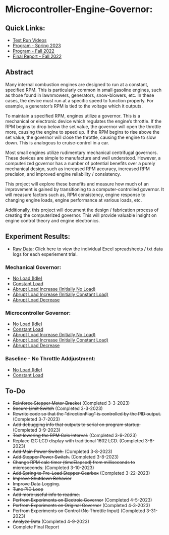 # Microcontroller-Engine-Governor:
## Quick Links:
- [Test Run Videos](https://drive.google.com/drive/folders/1vf2UiMMJDWpa3UTO7wDQ3YrPN7G2oo9Z?usp=sharing)
- [Program - Spring 2023](https://github.com/december454/Microcontroller-Engine-Governor/blob/main/Contract%20Course%20-%20Spring%202023/Final-Program/Final-Program.ino)
- [Program - Fall 2022](https://github.com/december454/Microcontroller-Engine-Governor/blob/main/Contract%20Course%20-%20Fall%202022/Final%20Program%20-%20Different%20Versions/Final/Engine-Governor-Final-Commented/Engine-Governor-Final-Commented.ino)
- [Final Report - Fall 2022](https://github.com/december454/Microcontroller-Engine-Governor/blob/main/Final%20Reports/Microcontroller%20Based%20Engine%20Governor%20Simulator%20-%20Fall%202022.pdf)


## Abstract
Many internal combustion engines are designed to run at a constant, specified RPM. This is particularly common in small gasoline engines, such as those found in lawnmowers, generators, snow-blowers, etc. In these cases, the device must run at a specific speed to function properly. For example, a generator’s RPM is tied to the voltage which it outputs.

To maintain a specified RPM, engines utilize a governor. This is a mechanical or electronic device which regulates the engine’s throttle. If the RPM begins to drop below the set value, the governor will open the throttle more, causing the engine to speed up. If the RPM begins to rise above the set value, the governor will close the throttle, causing the engine to slow down. This is analogous to cruise-control in a car.

Most small engines utilize rudimentary mechanical centrifugal governors. These devices are simple to manufacture and well understood. However, a computerized governor has a number of potential benefits over a purely mechanical design, such as increased RPM accuracy, increased RPM precision, and improved engine reliability / consistency.

This project will explore these benefits and measure how much of an improvement is gained by transitioning to a computer-controlled governor. It will measure factors such as, RPM consistency, engine response to changing engine loads, engine performance at various loads, etc. 

Additionally, this project will document the design / fabrication process of creating the computerized governor. This will provide valuable insight on engine control theory and engine electronics.

## Experiment Results:
- [Raw Data](https://github.com/december454/Microcontroller-Engine-Governor/tree/main/Data-Logging/Experiments): Click here to view the individual Excel spreadsheets / txt data logs for each experiement trial.
### Mechanical Governor:
- [No Load (Idle)](https://github.com/december454/Microcontroller-Engine-Governor/blob/main/Experiment%20Summaries/Summary%20-%20Mech%20Gov%20-%20No%20Load.xlsx)
- [Constant Load](https://github.com/december454/Microcontroller-Engine-Governor/blob/main/Experiment%20Summaries/Summary%20-%20Mech%20Gov%20-%20Constant%20Load.xlsx)
- [Abrupt Load Increase (Initially No Load)](https://github.com/december454/Microcontroller-Engine-Governor/blob/main/Experiment%20Summaries/Summary%20-%20Mech%20Gov%20-%20Load%20Increase%20(Initially%20No%20Load).xlsx)
- [Abrupt Load Increase (Initially Constant Load)](https://github.com/december454/Microcontroller-Engine-Governor/blob/main/Experiment%20Summaries/Summary%20-%20Mech%20Gov%20-%20Load%20Increse%20(Initially%20Constant%20Load).xlsx)
- [Abrupt Load Decrease](https://github.com/december454/Microcontroller-Engine-Governor/blob/main/Experiment%20Summaries/Summary%20-%20Mech%20Gov%20-%20Load%20Decrease.xlsx)
### Microcontroller Governor:
- [No Load (Idle)](https://github.com/december454/Microcontroller-Engine-Governor/blob/main/Experiment%20Summaries/Summary%20-%20Micocontroller%20Gov%20-%20No%20Load.xlsx)
- [Constant Load](https://github.com/december454/Microcontroller-Engine-Governor/blob/main/Experiment%20Summaries/Summary%20-%20Microcontroller%20Gov%20-%20Constant%20Load.xlsx)
- [Abrupt Load Increase (Initially No Load)](https://github.com/december454/Microcontroller-Engine-Governor/blob/main/Experiment%20Summaries/Summary%20-%20Microcontroller%20Gov%20-%20Load%20Increase%20(No%20Load).xlsx)
- [Abrupt Load Increase (Initially Constant Load)](https://github.com/december454/Microcontroller-Engine-Governor/blob/main/Experiment%20Summaries/Summary%20-%20Microcontroller%20Gov%20-%20Load%20Increase%20(Constant%20Load).xlsx)
- [Abrupt Load Decrease](https://github.com/december454/Microcontroller-Engine-Governor/blob/main/Experiment%20Summaries/Summary%20-%20Micrcontroller%20Gov%20-%20Load%20Decrease.xlsx)
### Baseline - No Throttle Addjustment:
- [No Load (Idle)](https://github.com/december454/Microcontroller-Engine-Governor/blob/main/Experiment%20Summaries/Summary%20-%20No%20Throttle%20Input%20-%20No%20load.xlsx)
- [Constant Load](https://github.com/december454/Microcontroller-Engine-Governor/blob/main/Experiment%20Summaries/Summary%20-%20No%20Throttle%20Input%20-%20Constant%20Load.xlsx)

## To-Do
- ~~Reinforce Stepper Motor Bracket~~ (Completed 3-3-2023)
- ~~Secure Limit Switch~~ (Completed 3-3-2023)
- ~~Rewrite code so that the "directionFlag" is controlled by the PID output.~~ (Completed 3-7-2023)
- ~~Add debugging info that outputs to serial on program startup.~~ (Completed 3-9-2023)
- ~~Test lowering the RPM Calc Interval.~~ (Completed 3-9-2023)
- ~~Replace I2C LCD display with traditional 1602 LCD.~~ (Completed 3-8-2023)
- ~~Add Main Power Switch.~~ (Completed 3-8-2023)
- ~~Add Stepper Power Switch.~~ (Completed 3-8-2023)
- ~~Change RPM calc timer (timeElapsed) from milliseconds to microseconds.~~ (Completed 3-10-2023)
- ~~Add Spring to Pre-Load Stepper Gearbox~~ (Completed 3-22-2023)
- ~~Improve Shutdown Behavior~~
- ~~Improve Data Logging.~~
- ~~Tune PID Loop~~
- ~~Add more useful info to readme.~~
- ~~Perfrom Experiments on Electroic Governor~~ (Completed 4-5-2023)
- ~~Perfrom Experiments on Original Governor~~ (Completed 4-3-2023)
- ~~Perfrom Experiments on Control (No Throttle Input)~~ (Completed 3-31-2023)
- ~~Analyze Data~~ (Completed 4-9-2023)
- Complete Final Report

